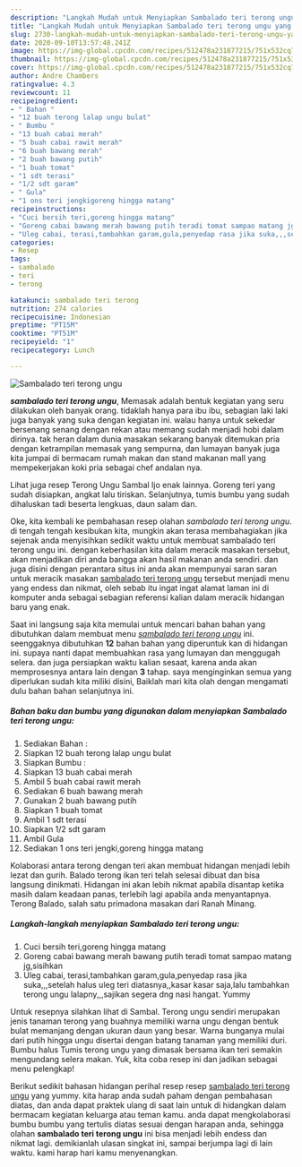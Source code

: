 ```yaml
---
description: "Langkah Mudah untuk Menyiapkan Sambalado teri terong ungu yang Enak Banget"
title: "Langkah Mudah untuk Menyiapkan Sambalado teri terong ungu yang Enak Banget"
slug: 2730-langkah-mudah-untuk-menyiapkan-sambalado-teri-terong-ungu-yang-enak-banget
date: 2020-09-10T13:57:48.241Z
image: https://img-global.cpcdn.com/recipes/512478a231877215/751x532cq70/sambalado-teri-terong-ungu-foto-resep-utama.jpg
thumbnail: https://img-global.cpcdn.com/recipes/512478a231877215/751x532cq70/sambalado-teri-terong-ungu-foto-resep-utama.jpg
cover: https://img-global.cpcdn.com/recipes/512478a231877215/751x532cq70/sambalado-teri-terong-ungu-foto-resep-utama.jpg
author: Andre Chambers
ratingvalue: 4.3
reviewcount: 11
recipeingredient:
- " Bahan "
- "12 buah terong lalap ungu bulat"
- " Bumbu "
- "13 buah cabai merah"
- "5 buah cabai rawit merah"
- "6 buah bawang merah"
- "2 buah bawang putih"
- "1 buah tomat"
- "1 sdt terasi"
- "1/2 sdt garam"
- " Gula"
- "1 ons teri jengkigoreng hingga matang"
recipeinstructions:
- "Cuci bersih teri,goreng hingga matang"
- "Goreng cabai bawang merah bawang putih teradi tomat sampao matang jg,sisihkan"
- "Uleg cabai, terasi,tambahkan garam,gula,penyedap rasa jika suka,,,setelah halus uleg teri diatasnya,,kasar kasar saja,lalu tambahkan terong ungu lalapny,,,sajikan segera dng nasi hangat. Yummy"
categories:
- Resep
tags:
- sambalado
- teri
- terong

katakunci: sambalado teri terong 
nutrition: 274 calories
recipecuisine: Indonesian
preptime: "PT15M"
cooktime: "PT51M"
recipeyield: "1"
recipecategory: Lunch

---
```



![Sambalado teri terong ungu](https://img-global.cpcdn.com/recipes/512478a231877215/751x532cq70/sambalado-teri-terong-ungu-foto-resep-utama.jpg)

<b><i>sambalado teri terong ungu</i></b>, Memasak adalah bentuk kegiatan yang seru dilakukan oleh banyak orang. tidaklah hanya para ibu ibu, sebagian laki laki juga banyak yang suka dengan kegiatan ini. walau hanya untuk sekedar bersenang senang dengan rekan atau memang sudah menjadi hobi dalam dirinya. tak heran dalam dunia masakan sekarang banyak ditemukan pria dengan ketrampilan memasak yang sempurna, dan lumayan banyak juga kita jumpai di bermacam rumah makan dan stand makanan mall yang mempekerjakan koki pria sebagai chef andalan nya.

Lihat juga resep Terong Ungu Sambal Ijo enak lainnya. Goreng teri yang sudah disiapkan, angkat lalu tiriskan. Selanjutnya, tumis bumbu yang sudah dihaluskan tadi beserta lengkuas, daun salam dan.

Oke, kita kembali ke pembahasan resep olahan <i>sambalado teri terong ungu</i>. di tengah tengah kesibukan kita, mungkin akan terasa membahagiakan jika sejenak anda menyisihkan sedikit waktu untuk membuat sambalado teri terong ungu ini. dengan keberhasilan kita dalam meracik masakan tersebut, akan menjadikan diri anda bangga akan hasil makanan anda sendiri. dan juga disini dengan perantara situs ini anda akan mempunyai saran saran untuk meracik masakan <u>sambalado teri terong ungu</u> tersebut menjadi menu yang endess dan nikmat, oleh sebab itu ingat ingat alamat laman ini di komputer anda sebagai sebagian referensi kalian dalam meracik hidangan baru yang enak.


Saat ini langsung saja kita memulai untuk mencari bahan bahan yang dibutuhkan dalam membuat menu <u><i>sambalado teri terong ungu</i></u> ini. seenggaknya dibutuhkan <b>12</b> bahan bahan yang diperuntuk kan di hidangan ini. supaya nanti dapat membuahkan rasa yang lumayan dan menggugah selera. dan juga persiapkan waktu kalian sesaat, karena anda akan memprosesnya antara lain dengan <b>3</b> tahap. saya menginginkan semua yang diperlukan sudah kita miliki disini, Baiklah mari kita olah dengan mengamati dulu bahan bahan selanjutnya ini.

<!--inarticleads1-->

##### Bahan baku dan bumbu yang digunakan dalam menyiapkan Sambalado teri terong ungu:

1. Sediakan  Bahan :
1. Siapkan 12 buah terong lalap ungu bulat
1. Siapkan  Bumbu :
1. Siapkan 13 buah cabai merah
1. Ambil 5 buah cabai rawit merah
1. Sediakan 6 buah bawang merah
1. Gunakan 2 buah bawang putih
1. Siapkan 1 buah tomat
1. Ambil 1 sdt terasi
1. Siapkan 1/2 sdt garam
1. Ambil  Gula
1. Sediakan 1 ons teri jengki,goreng hingga matang


Kolaborasi antara terong dengan teri akan membuat hidangan menjadi lebih lezat dan gurih. Balado terong ikan teri telah selesai dibuat dan bisa langsung dinikmati. Hidangan ini akan lebih nikmat apabila disantap ketika masih dalam keadaan panas, terlebih lagi apabila anda menyantapnya. Terong Balado, salah satu primadona masakan dari Ranah Minang. 

<!--inarticleads2-->

##### Langkah-langkah menyiapkan Sambalado teri terong ungu:

1. Cuci bersih teri,goreng hingga matang
1. Goreng cabai bawang merah bawang putih teradi tomat sampao matang jg,sisihkan
1. Uleg cabai, terasi,tambahkan garam,gula,penyedap rasa jika suka,,,setelah halus uleg teri diatasnya,,kasar kasar saja,lalu tambahkan terong ungu lalapny,,,sajikan segera dng nasi hangat. Yummy


Untuk resepnya silahkan lihat di Sambal. Terong ungu sendiri merupakan jenis tanaman terong yang buahnya memiliki warna ungu dengan bentuk bulat memanjang dengan ukuran daun yang besar. Warna bunganya mulai dari putih hingga ungu disertai dengan batang tanaman yang memiliki duri. Bumbu halus Tumis terong ungu yang dimasak bersama ikan teri semakin mengundang selera makan. Yuk, kita coba resep ini dan jadikan sebagai menu pelengkap! 

Berikut sedikit bahasan hidangan perihal resep resep <u>sambalado teri terong ungu</u> yang yummy. kita harap anda sudah paham dengan pembahasan diatas, dan anda dapat praktek ulang di saat lain untuk di hidangkan dalam bermacam kegiatan keluarga atau teman kamu. anda dapat mengkolaborasi bumbu bumbu yang tertulis diatas sesuai dengan harapan anda, sehingga olahan <b>sambalado teri terong ungu</b> ini bisa menjadi lebih endess dan nikmat lagi. demikianlah ulasan singkat ini, sampai berjumpa lagi di lain waktu. kami harap hari kamu menyenangkan.
